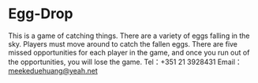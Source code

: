# Egg-Drop
This is a game of catching things. There are a variety of eggs falling in the sky. Players must move around to catch the fallen eggs. There are five missed opportunities for each player in the game, and once you run out of the opportunities, you will lose the game.
Tel：+351 21 3928431
Email：meekeduehuang@yeah.net
